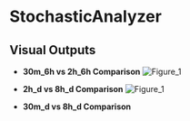 # StochasticAnalyzer
## Visual Outputs

- **30m_6h vs 2h_6h Comparison**
    ![Figure_1](https://github.com/4D4937/StochasticAnalyzer/assets/24792768/6c6a0062-ff86-41da-9a0c-2ba10f7bda16)


- **2h_d vs 8h_d Comparison**
    ![Figure_1](https://github.com/4D4937/StochasticAnalyzer/assets/24792768/51fe19c9-47bd-42fd-891d-24b84bcb0eac)


- **30m_d vs 8h_d Comparison**
